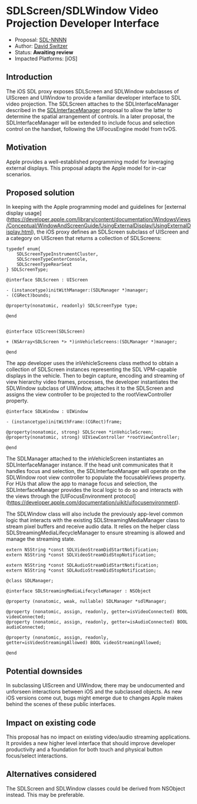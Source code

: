 # SDLScreen/SDLWindow Video Projection Developer Interface

* Proposal: [SDL-NNNN](NNNN-SDLScreen-SDLWindow-Projection.md)
* Author: [David Switzer](https://github.com/davidswi)
* Status: **Awaiting review**
* Impacted Platforms: [iOS]

## Introduction

The iOS SDL proxy exposes SDLScreen and SDLWindow subclasses of UIScreen and UIWindow to provide a familiar developer interface to SDL video projection. The SDLScreen attaches to the SDLInterfaceManager described in the [SDLInterfaceManager](https://github.com/Toyota-BSalahat/sdl_evolution/tree/SDLInterfaceManager/proposals) proposal to allow the latter to determine the spatial arrangement of controls. In a later proposal, the SDLInterfaceManager will be extended to include focus and selection control on the handset, following the UIFocusEngine model from tvOS.

## Motivation

Apple provides a well-established programming model for leveraging external displays. This proposal adapts the Apple model for in-car scenarios.

## Proposed solution

In keeping with the Apple programming model and guidelines for [external display usage] (https://developer.apple.com/library/content/documentation/WindowsViews/Conceptual/WindowAndScreenGuide/UsingExternalDisplay/UsingExternalDisplay.html), the iOS proxy defines an SDLScreen subclass of UIScreen and a category on UIScreen that returns a collection of SDLScreens:

``` 
typedef enum{
    SDLScreenTypeInstrumentCluster,
    SDLScreenTypeCenterConsole,
    SDLScreenTypeRearSeat
} SDLScreenType;
 
@interface SDLScreen : UIScreen
 
- (instancetype)initWithManager:(SDLManager *)manager;
- (CGRect)bounds;
 
@property(nonatomic, readonly) SDLScreenType type;
 
@end
 
 
@interface UIScreen(SDLScreen)
 
+ (NSArray<SDLScreen *> *)inVehicleScreens:(SDLManager *)manager;
 
@end
```
 
The app developer uses the inVehicleScreens class method to obtain a collection of SDLScreen instances representing the SDL VPM-capable displays in the vehicle. Then to begin capture, encoding and streaming of view hierarchy video frames, processes, the developer instantiates the SDLWindow subclass of UIWindow, attaches it to the SDLScreen and assigns the view controller to be projected to the rootViewController property.

``` 
@interface SDLWindow : UIWindow
 
- (instancetype)initWithFrame:(CGRect)frame;
 
@property(nonatomic, strong) SDLScreen *inVehicleScreen;
@property(nonatomic, strong) UIViewController *rootViewController;
 
@end
```
 
The SDLManager attached to the inVehicleScreen instantiates an SDLInterfaceManager instance. If the head unit communicates that it handles focus and selection, the SDLInterfaceManager will operate on the SDLWindow root view controller to populate the focusableViews property. For HUs that allow the app to manage focus and selection, the SDLInterfaceManager provides the local logic to do so and interacts with the views through the [UIFocusEnvironment protocol] (https://developer.apple.com/documentation/uikit/uifocusenvironment).
 
The SDLWindow class will also include the previously app-level common logic that interacts with the existing SDLStreamingMediaManager class to stream pixel buffers and receive audio data. It relies on the helper class SDLStreamingMediaLifecycleManager to ensure streaming is allowed and manage the streaming state.

```
extern NSString *const SDLVideoStreamDidStartNotification;
extern NSString *const SDLVideoStreamDidStopNotification;

extern NSString *const SDLAudioStreamDidStartNotification;
extern NSString *const SDLAudioStreamDidStopNotification;

@class SDLManager;

@interface SDLStreamingMediaLifecycleManager : NSObject

@property (nonatomic, weak, nullable) SDLManager *sdlManager;

@property (nonatomic, assign, readonly, getter=isVideoConnected) BOOL videoConnected;
@property (nonatomic, assign, readonly, getter=isAudioConnected) BOOL audioConnected;

@property (nonatomic, assign, readonly, getter=isVideoStreamingAllowed) BOOL videoStreamingAllowed;

@end
```

## Potential downsides

In subclassing UIScreen and UIWindow, there may be undocumented and unforseen interactions between iOS and the subclassed objects. As new iOS versions come out, bugs might emerge due to changes Apple makes behind the scenes of these public interfaces.

## Impact on existing code

This proposal has no impact on existing video/audio streaming applications. It provides a new higher level interface that should improve developer productivity and a foundation for both touch and physical button focus/select interactions.

## Alternatives considered

The SDLScreen and SDLWindow classes could be derived from NSObject instead. This may be preferable.

